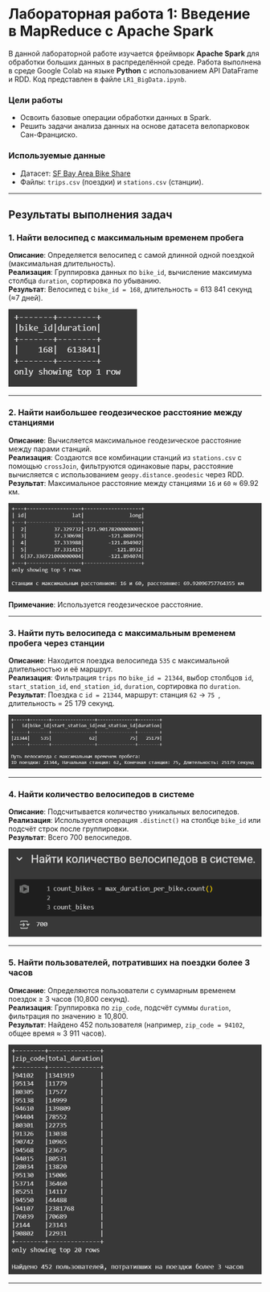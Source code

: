 # Лабораторная работа 1: Введение в MapReduce с Apache Spark

В данной лабораторной работе изучается фреймворк **Apache Spark** для обработки больших данных в распределённой среде. Работа выполнена в среде Google Colab на языке **Python** с использованием API DataFrame и RDD. Код представлен в файле `LR1_BigData.ipynb`.

### Цели работы
- Освоить базовые операции обработки данных в Spark.
- Решить задачи анализа данных на основе датасета велопарковок Сан-Франциско.

### Используемые данные
- Датасет: [SF Bay Area Bike Share](https://www.kaggle.com/datasets/benhamner/sf-bay-area-bike-share)
- Файлы: `trips.csv` (поездки) и `stations.csv` (станции).

---

## Результаты выполнения задач

### 1. Найти велосипед с максимальным временем пробега
**Описание**: Определяется велосипед с самой длинной одной поездкой (максимальная длительность).  
**Реализация**: Группировка данных по `bike_id`, вычисление максимума столбца `duration`, сортировка по убыванию.  
**Результат**: Велосипед с `bike_id = 168`, длительность = 613 841 секунд (≈7 дней). 

![Результат](assets/1.png)

---

### 2. Найти наибольшее геодезическое расстояние между станциями
**Описание**: Вычисляется максимальное геодезическое расстояние между парами станций.  
**Реализация**: Создаются все комбинации станций из `stations.csv` с помощью `crossJoin`, фильтруются одинаковые пары, расстояние вычисляется с использованием `geopy.distance.geodesic` через RDD.  
**Результат**: Максимальное расстояние между станциями `16` и `60` ≈ 69.92 км. 

![Результат](assets/2.png)

**Примечание**: Используется геодезическое расстояние.

---

### 3. Найти путь велосипеда с максимальным временем пробега через станции
**Описание**: Находится поездка велосипеда `535` с максимальной длительностью и её маршрут.  
**Реализация**: Фильтрация `trips` по `bike_id = 21344`, выбор столбцов `id`, `start_station_id`, `end_station_id`, `duration`, сортировка по `duration`.  
**Результат**: Поездка с `id = 21344`, маршрут: станция `62` → `75 `, длительность = 25 179 секунд.  

![Результат](assets/3.png)

---

### 4. Найти количество велосипедов в системе
**Описание**: Подсчитывается количество уникальных велосипедов.  
**Реализация**: Используется операция `.distinct()` на столбце `bike_id` или подсчёт строк после группировки.  
**Результат**: Всего 700 велосипедов.  

![Результат](assets/4.png)

---

### 5. Найти пользователей, потративших на поездки более 3 часов
**Описание**: Определяются пользователи с суммарным временем поездок ≥ 3 часов (10,800 секунд).  
**Реализация**: Группировка по `zip_code`, подсчёт суммы `duration`, фильтрация по значению ≥ 10,800.  
**Результат**: Найдено 452 пользователя (например, `zip_code = 94102`, общее время ≈ 3 911 часов).  

![Результат](assets/5.png)

---